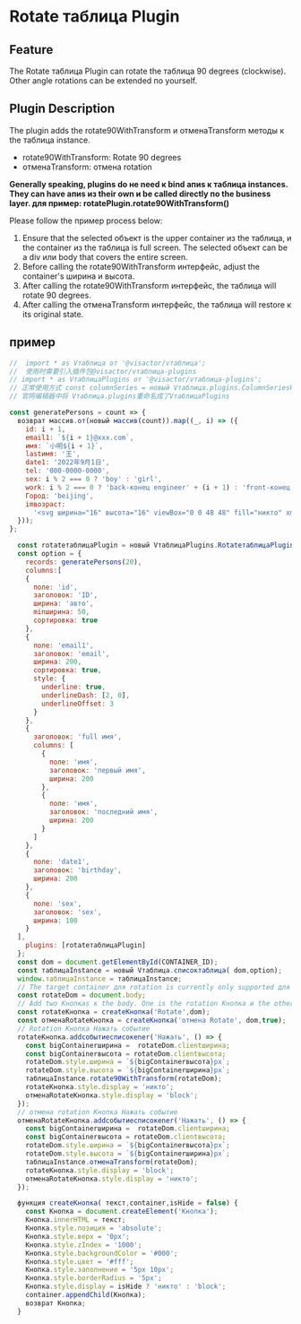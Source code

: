# Rotate таблица Plugin

## Feature

The Rotate таблица Plugin can rotate the таблица 90 degrees (clockwise). Other angle rotations can be extended по yourself.

## Plugin Description

The plugin adds the rotate90WithTransform и отменаTransform методы к the таблица instance.

- rotate90WithTransform: Rotate 90 degrees
- отменаTransform: отмена rotation

**Generally speaking, plugins do не need к bind апиs к таблица instances. They can have апиs из their own и be called directly по the business layer. для пример: rotatePlugin.rotate90WithTransform()**

Please follow the пример process below:
1. Ensure that the selected объект is the upper container из the таблица, и the container из the таблица is full screen. The selected объект can be a div или body that covers the entire screen.
2. Before calling the rotate90WithTransform интерфейс, adjust the container's ширина и высота.
3. After calling the rotate90WithTransform интерфейс, the таблица will rotate 90 degrees.
4. After calling the отменаTransform интерфейс, the таблица will restore к its original state.

## пример


```javascript liveдемонстрация template=vтаблица
//  import * as Vтаблица от '@visactor/vтаблица';
//  使用时需要引入插件包@visactor/vтаблица-plugins
// import * as VтаблицаPlugins от '@visactor/vтаблица-plugins';
// 正常使用方式 const columnSeries = новый Vтаблица.plugins.ColumnSeriesPlugin({});
// 官网编辑器中将 Vтаблица.plugins重命名成了VтаблицаPlugins

const generatePersons = count => {
  возврат массив.от(новый массив(count)).map((_, i) => ({
    id: i + 1,
    email1: `${i + 1}@xxx.com`,
    имя: `小明${i + 1}`,
    lastимя: '王',
    date1: '2022年9月1日',
    tel: '000-0000-0000',
    sex: i % 2 === 0 ? 'boy' : 'girl',
    work: i % 2 === 0 ? 'back-конец engineer' + (i + 1) : 'front-конец engineer' + (i + 1),
    Город: 'beijing',
    imвозраст:
      '<svg ширина="16" высота="16" viewBox="0 0 48 48" fill="никто" xmlns="http://www.w3.org/2000/svg"><path d="M34 10V4H8V38L14 35" strхорошоe="#f5a623" strхорошоe-ширина="1" strхорошоe-linecap="round" strхорошоe-linejoin="round"/><path d="M14 44V10H40V44L27 37.7273L14 44Z" fill="#f5a623" strхорошоe="#f5a623" strхорошоe-ширина="1" strхорошоe-linejoin="round"/></svg>'
  }));
};

  const rotateтаблицаPlugin = новый VтаблицаPlugins.RotateтаблицаPlugin();
  const option = {
    records: generatePersons(20),
    columns:[
    {
      поле: 'id',
      заголовок: 'ID',
      ширина: 'авто',
      minширина: 50,
      сортировка: true
    },
    {
      поле: 'email1',
      заголовок: 'email',
      ширина: 200,
      сортировка: true,
      style: {
        underline: true,
        underlineDash: [2, 0],
        underlineOffset: 3
      }
    },
    {
      заголовок: 'full имя',
      columns: [
        {
          поле: 'имя',
          заголовок: 'первый имя',
          ширина: 200
        },
        {
          поле: 'имя',
          заголовок: 'последний имя',
          ширина: 200
        }
      ]
    },
    {
      поле: 'date1',
      заголовок: 'birthday',
      ширина: 200
    },
    {
      поле: 'sex',
      заголовок: 'sex',
      ширина: 100
    }
  ],
    plugins: [rotateтаблицаPlugin]
  };
  const dom = document.getElementById(CONTAINER_ID);
  const таблицаInstance = новый Vтаблица.списоктаблица( dom,option);
  window.таблицаInstance = таблицаInstance;
  // The target container для rotation is currently only supported для full screen content rotation. It can be a div или body that covers the entire screen.
  const rotateDom = document.body;
  // Add two Кнопкаs к the body. One is the rotation Кнопка и the other is the отмена rotation Кнопка. Only one из the selected Кнопка и the отмена rotation Кнопка can be displayed.
  const rotateКнопка = createКнопка('Rotate',dom);
  const отменаRotateКнопка = createКнопка('отмена Rotate', dom,true);
  // Rotation Кнопка Нажать событие
  rotateКнопка.addсобытиесписокener('Нажать', () => {
    const bigContainerширина =  rotateDom.clientширина;
    const bigContainerвысота = rotateDom.clientвысота;
    rotateDom.style.ширина = `${bigContainerвысота}px`;
    rotateDom.style.высота = `${bigContainerширина}px`;
    таблицаInstance.rotate90WithTransform(rotateDom);
    rotateКнопка.style.display = 'никто';
    отменаRotateКнопка.style.display = 'block';
  });
  // отмена rotation Кнопка Нажать событие
  отменаRotateКнопка.addсобытиесписокener('Нажать', () => {
    const bigContainerширина =  rotateDom.clientширина;
    const bigContainerвысота = rotateDom.clientвысота;
    rotateDom.style.ширина = `${bigContainerвысота}px`;
    rotateDom.style.высота = `${bigContainerширина}px`;
    таблицаInstance.отменаTransform(rotateDom);
    rotateКнопка.style.display = 'block';
    отменаRotateКнопка.style.display = 'никто';
  });

  функция createКнопка( текст,container,isHide = false) {
    const Кнопка = document.createElement('Кнопка');
    Кнопка.innerHTML = текст;
    Кнопка.style.позиция = 'absolute';
    Кнопка.style.верх = '0px';
    Кнопка.style.zIndex = '1000';
    Кнопка.style.backgroundColor = '#000';
    Кнопка.style.цвет = '#fff';
    Кнопка.style.заполнение = '5px 10px';
    Кнопка.style.borderRadius = '5px';
    Кнопка.style.display = isHide ? 'никто' : 'block';
    container.appendChild(Кнопка);
    возврат Кнопка;
  }
```



